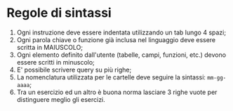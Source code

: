 # Regole di sintassi

1. Ogni instruzione deve essere indentata utilizzando un tab lungo 4 spazi;
1. Ogni parola chiave o funzione già inclusa nel linguaggio deve essere scritta in MAIUSCOLO;
1. Ogni elemento definito dall'utente (tabelle, campi, funzioni, etc.) devono essere scritti in minuscolo; 
1. E' possibile scrivere query su più righe;
1. La nomenclatura utilizzata per le cartelle deve seguire la sintassi: `mm-gg-aaaa`;
1. Tra un esercizio ed un altro è buona norma lasciare 3 righe vuote per distinguere meglio gli esercizi.
